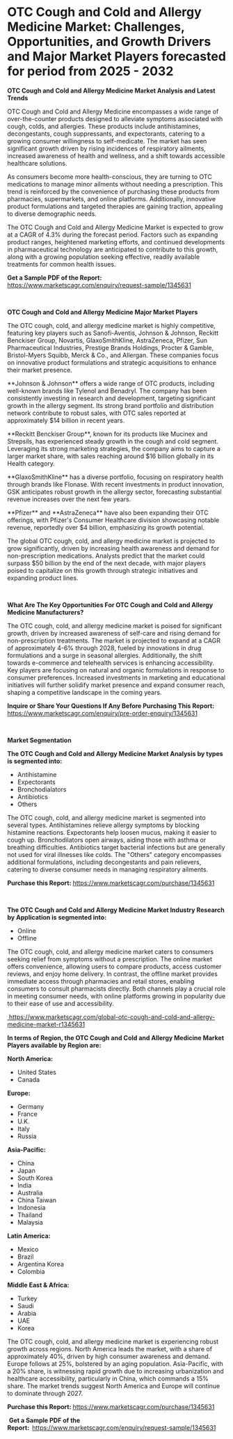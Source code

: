 <p><h1>OTC Cough and Cold and Allergy Medicine Market: Challenges, Opportunities, and Growth Drivers and Major Market Players forecasted for period from 2025 - 2032</h1></p><p><strong>OTC Cough and Cold and Allergy Medicine Market Analysis and Latest Trends</strong></p>
<p><p>OTC Cough and Cold and Allergy Medicine encompasses a wide range of over-the-counter products designed to alleviate symptoms associated with cough, colds, and allergies. These products include antihistamines, decongestants, cough suppressants, and expectorants, catering to a growing consumer willingness to self-medicate. The market has seen significant growth driven by rising incidences of respiratory ailments, increased awareness of health and wellness, and a shift towards accessible healthcare solutions.</p><p>As consumers become more health-conscious, they are turning to OTC medications to manage minor ailments without needing a prescription. This trend is reinforced by the convenience of purchasing these products from pharmacies, supermarkets, and online platforms. Additionally, innovative product formulations and targeted therapies are gaining traction, appealing to diverse demographic needs.</p><p>The OTC Cough and Cold and Allergy Medicine Market is expected to grow at a CAGR of 4.3% during the forecast period. Factors such as expanding product ranges, heightened marketing efforts, and continued developments in pharmaceutical technology are anticipated to contribute to this growth, along with a growing population seeking effective, readily available treatments for common health issues.</p></p>
<p><strong>Get a Sample PDF of the Report:&nbsp;</strong> <a href="https://www.marketscagr.com/enquiry/request-sample/1345631?utm_campaign=3054&utm_medium=2&utm_source=Github&utm_content=ia&utm_term=19042025&utm_id=otc-cough-and-cold-and-allergy-medicine">https://www.marketscagr.com/enquiry/request-sample/1345631</a></p>
<p>&nbsp;</p>
<p><strong>OTC Cough and Cold and Allergy Medicine Major Market Players</strong></p>
<p><p>The OTC cough, cold, and allergy medicine market is highly competitive, featuring key players such as Sanofi-Aventis, Johnson & Johnson, Reckitt Benckiser Group, Novartis, GlaxoSmithKline, AstraZeneca, Pfizer, Sun Pharmaceutical Industries, Prestige Brands Holdings, Procter & Gamble, Bristol-Myers Squibb, Merck & Co., and Allergan. These companies focus on innovative product formulations and strategic acquisitions to enhance their market presence.</p><p>**Johnson & Johnson** offers a wide range of OTC products, including well-known brands like Tylenol and Benadryl. The company has been consistently investing in research and development, targeting significant growth in the allergy segment. Its strong brand portfolio and distribution network contribute to robust sales, with OTC sales reported at approximately $14 billion in recent years.</p><p>**Reckitt Benckiser Group**, known for its products like Mucinex and Strepsils, has experienced steady growth in the cough and cold segment. Leveraging its strong marketing strategies, the company aims to capture a larger market share, with sales reaching around $16 billion globally in its Health category.</p><p>**GlaxoSmithKline** has a diverse portfolio, focusing on respiratory health through brands like Flonase. With recent investments in product innovation, GSK anticipates robust growth in the allergy sector, forecasting substantial revenue increases over the next few years.</p><p>**Pfizer** and **AstraZeneca** have also been expanding their OTC offerings, with Pfizer's Consumer Healthcare division showcasing notable revenue, reportedly over $4 billion, emphasizing its growth potential.</p><p>The global OTC cough, cold, and allergy medicine market is projected to grow significantly, driven by increasing health awareness and demand for non-prescription medications. Analysts predict that the market could surpass $50 billion by the end of the next decade, with major players poised to capitalize on this growth through strategic initiatives and expanding product lines.</p></p>
<p>&nbsp;</p>
<p><strong>What Are The Key Opportunities For OTC Cough and Cold and Allergy Medicine Manufacturers?</strong></p>
<p><p>The OTC cough, cold, and allergy medicine market is poised for significant growth, driven by increased awareness of self-care and rising demand for non-prescription treatments. The market is projected to expand at a CAGR of approximately 4-6% through 2028, fueled by innovations in drug formulations and a surge in seasonal allergies. Additionally, the shift towards e-commerce and telehealth services is enhancing accessibility. Key players are focusing on natural and organic formulations in response to consumer preferences. Increased investments in marketing and educational initiatives will further solidify market presence and expand consumer reach, shaping a competitive landscape in the coming years.</p></p>
<p><strong>Inquire or Share Your Questions If Any Before Purchasing This Report:</strong> <a href="https://www.marketscagr.com/enquiry/pre-order-enquiry/1345631?utm_campaign=3054&utm_medium=2&utm_source=Github&utm_content=ia&utm_term=19042025&utm_id=otc-cough-and-cold-and-allergy-medicine">https://www.marketscagr.com/enquiry/pre-order-enquiry/1345631</a></p>
<p>&nbsp;</p>
<p><strong>Market Segmentation</strong></p>
<p><strong>The OTC Cough and Cold and Allergy Medicine Market Analysis by types is segmented into:</strong></p>
<p><ul><li>Antihistamine</li><li>Expectorants</li><li>Bronchodialators</li><li>Antibiotics</li><li>Others</li></ul></p>
<p><p>The OTC cough, cold, and allergy medicine market is segmented into several types. Antihistamines relieve allergy symptoms by blocking histamine reactions. Expectorants help loosen mucus, making it easier to cough up. Bronchodilators open airways, aiding those with asthma or breathing difficulties. Antibiotics target bacterial infections but are generally not used for viral illnesses like colds. The "Others" category encompasses additional formulations, including decongestants and pain relievers, catering to diverse consumer needs in managing respiratory ailments.</p></p>
<p><strong>Purchase this Report:&nbsp;</strong><a href="https://www.marketscagr.com/purchase/1345631?utm_campaign=3054&utm_medium=2&utm_source=Github&utm_content=ia&utm_term=19042025&utm_id=otc-cough-and-cold-and-allergy-medicine">https://www.marketscagr.com/purchase/1345631</a></p>
<p>&nbsp;</p>
<p><strong>The OTC Cough and Cold and Allergy Medicine Market Industry Research by Application is segmented into:</strong></p>
<p><ul><li>Online</li><li>Offline</li></ul></p>
<p><p>The OTC cough, cold, and allergy medicine market caters to consumers seeking relief from symptoms without a prescription. The online market offers convenience, allowing users to compare products, access customer reviews, and enjoy home delivery. In contrast, the offline market provides immediate access through pharmacies and retail stores, enabling consumers to consult pharmacists directly. Both channels play a crucial role in meeting consumer needs, with online platforms growing in popularity due to their ease of use and accessibility.</p></p>
<p><a href="https://www.marketscagr.com/global-otc-cough-and-cold-and-allergy-medicine-market-r1345631?utm_campaign=3054&utm_medium=2&utm_source=Github&utm_content=ia&utm_term=19042025&utm_id=otc-cough-and-cold-and-allergy-medicine">&nbsp;https://www.marketscagr.com/global-otc-cough-and-cold-and-allergy-medicine-market-r1345631</a></p>
<p><strong>In terms of Region, the OTC Cough and Cold and Allergy Medicine Market Players available by Region are:</strong></p>
<p>
    <p> <strong> North America: </strong>
        <ul>
            <li>United States</li>
            <li>Canada</li>
        </ul>
        </p> 
    <p> <strong> Europe: </strong>
        <ul>
            <li>Germany</li>
            <li>France</li>
            <li>U.K.</li>
            <li>Italy</li>
            <li>Russia</li>
        </ul>
        </p> 
    <p> <strong> Asia-Pacific: </strong>
        <ul>
            <li>China</li>
            <li>Japan</li>
            <li>South Korea</li>
            <li>India</li>
            <li>Australia</li>
            <li>China Taiwan</li>
            <li>Indonesia</li>
            <li>Thailand</li>
            <li>Malaysia</li>
        </ul>
        </p> 
    <p> <strong> Latin America: </strong>
        <ul>
            <li>Mexico</li>
            <li>Brazil</li>
            <li>Argentina Korea</li>
            <li>Colombia</li>
        </ul>
        </p> 
    <p> <strong> Middle East & Africa: </strong>
        <ul>
            <li>Turkey</li>
            <li>Saudi</li>
            <li>Arabia</li>
            <li>UAE</li>
            <li>Korea</li>
        </ul>
    </p>
    </p>
<p><p>The OTC cough, cold, and allergy medicine market is experiencing robust growth across regions. North America leads the market, with a share of approximately 40%, driven by high consumer awareness and demand. Europe follows at 25%, bolstered by an aging population. Asia-Pacific, with a 20% share, is witnessing rapid growth due to increasing urbanization and healthcare accessibility, particularly in China, which commands a 15% share. The market trends suggest North America and Europe will continue to dominate through 2027.</p></p>
<p><strong>Purchase this Report: </strong><a href="https://www.marketscagr.com/purchase/1345631?utm_campaign=3054&utm_medium=2&utm_source=Github&utm_content=ia&utm_term=19042025&utm_id=otc-cough-and-cold-and-allergy-medicine">https://www.marketscagr.com/purchase/1345631</a></p>
<p>&nbsp;<strong>Get a Sample PDF of the Report:&nbsp;&nbsp;</strong><a href="https://www.marketscagr.com/enquiry/request-sample/1345631?utm_campaign=3054&utm_medium=2&utm_source=Github&utm_content=ia&utm_term=19042025&utm_id=otc-cough-and-cold-and-allergy-medicine">https://www.marketscagr.com/enquiry/request-sample/1345631</a></p>
<p><strong></strong></p>
<p><p></p><p></p><p></p></p>